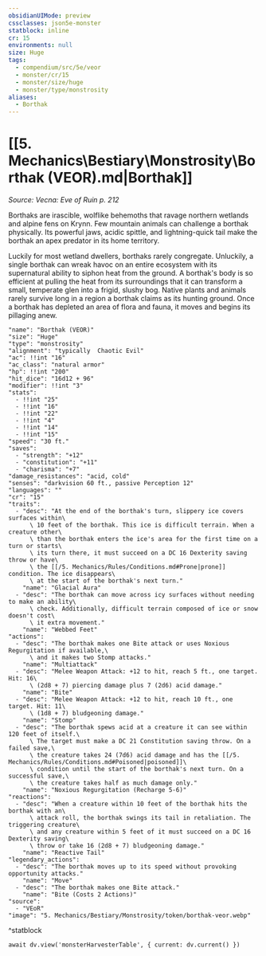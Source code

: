 ```yaml
---
obsidianUIMode: preview
cssclasses: json5e-monster
statblock: inline
cr: 15
environments: null
size: Huge
tags:
  - compendium/src/5e/veor
  - monster/cr/15
  - monster/size/huge
  - monster/type/monstrosity
aliases:
  - Borthak
---
```

# [[5. Mechanics\Bestiary\Monstrosity\Borthak (VEOR).md|Borthak]]
*Source: Vecna: Eve of Ruin p. 212*

Borthaks are irascible, wolflike behemoths that ravage northern wetlands and alpine fens on Krynn. Few mountain animals can challenge a borthak physically. Its powerful jaws, acidic spittle, and lightning-quick tail make the borthak an apex predator in its home territory.

Luckily for most wetland dwellers, borthaks rarely congregate. Unluckily, a single borthak can wreak havoc on an entire ecosystem with its supernatural ability to siphon heat from the ground. A borthak's body is so efficient at pulling the heat from its surroundings that it can transform a small, temperate glen into a frigid, slushy bog. Native plants and animals rarely survive long in a region a borthak claims as its hunting ground. Once a borthak has depleted an area of flora and fauna, it moves and begins its pillaging anew.

```statblock
"name": "Borthak (VEOR)"
"size": "Huge"
"type": "monstrosity"
"alignment": "typically  Chaotic Evil"
"ac": !!int "16"
"ac_class": "natural armor"
"hp": !!int "200"
"hit_dice": "16d12 + 96"
"modifier": !!int "3"
"stats":
  - !!int "25"
  - !!int "16"
  - !!int "22"
  - !!int "4"
  - !!int "14"
  - !!int "15"
"speed": "30 ft."
"saves":
  - "strength": "+12"
  - "constitution": "+11"
  - "charisma": "+7"
"damage_resistances": "acid, cold"
"senses": "darkvision 60 ft., passive Perception 12"
"languages": ""
"cr": "15"
"traits":
  - "desc": "At the end of the borthak's turn, slippery ice covers surfaces within\
      \ 10 feet of the borthak. This ice is difficult terrain. When a creature other\
      \ than the borthak enters the ice's area for the first time on a turn or starts\
      \ its turn there, it must succeed on a DC 16 Dexterity saving throw or have\
      \ the [[/5. Mechanics/Rules/Conditions.md#Prone|prone]] condition. The ice disappears\
      \ at the start of the borthak's next turn."
    "name": "Glacial Aura"
  - "desc": "The borthak can move across icy surfaces without needing to make an ability\
      \ check. Additionally, difficult terrain composed of ice or snow doesn't cost\
      \ it extra movement."
    "name": "Webbed Feet"
"actions":
  - "desc": "The borthak makes one Bite attack or uses Noxious Regurgitation if available,\
      \ and it makes two Stomp attacks."
    "name": "Multiattack"
  - "desc": "Melee Weapon Attack: +12 to hit, reach 5 ft., one target. Hit: 16\
      \ (2d8 + 7) piercing damage plus 7 (2d6) acid damage."
    "name": "Bite"
  - "desc": "Melee Weapon Attack: +12 to hit, reach 10 ft., one target. Hit: 11\
      \ (1d8 + 7) bludgeoning damage."
    "name": "Stomp"
  - "desc": "The borthak spews acid at a creature it can see within 120 feet of itself.\
      \ The target must make a DC 21 Constitution saving throw. On a failed save,\
      \ the creature takes 24 (7d6) acid damage and has the [[/5. Mechanics/Rules/Conditions.md#Poisoned|poisoned]]\
      \ condition until the start of the borthak's next turn. On a successful save,\
      \ the creature takes half as much damage only."
    "name": "Noxious Regurgitation (Recharge 5-6)"
"reactions":
  - "desc": "When a creature within 10 feet of the borthak hits the borthak with an\
      \ attack roll, the borthak swings its tail in retaliation. The triggering creature\
      \ and any creature within 5 feet of it must succeed on a DC 16 Dexterity saving\
      \ throw or take 16 (2d8 + 7) bludgeoning damage."
    "name": "Reactive Tail"
"legendary_actions":
  - "desc": "The borthak moves up to its speed without provoking opportunity attacks."
    "name": "Move"
  - "desc": "The borthak makes one Bite attack."
    "name": "Bite (Costs 2 Actions)"
"source":
  - "VEoR"
"image": "5. Mechanics/Bestiary/Monstrosity/token/borthak-veor.webp"
```
^statblock

```dataviewjs
await dv.view('monsterHarvesterTable', { current: dv.current() })
```
